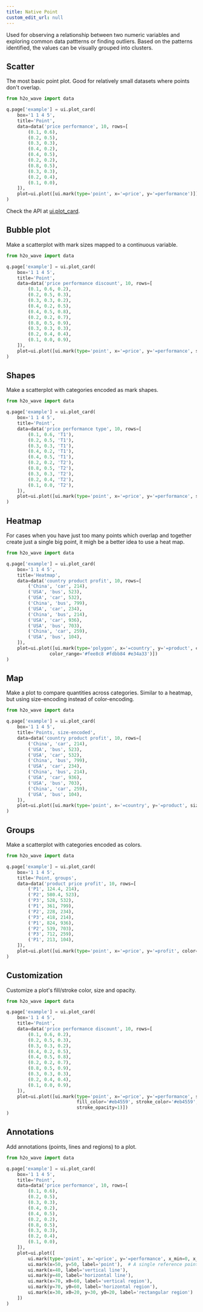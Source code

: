 ```yaml
---
title: Native Point
custom_edit_url: null
---
```


Used for observing a relationship between two numeric variables and exploring common data pattterns or finding outliers.
Based on the patterns identified, the values can be visually grouped into clusters.

## Scatter

The most basic point plot. Good for relatively small datasets where
points don't overlap.

```py
from h2o_wave import data

q.page['example'] = ui.plot_card(
    box='1 1 4 5',
    title='Point',
    data=data('price performance', 10, rows=[
        (0.1, 0.6),
        (0.2, 0.5),
        (0.3, 0.3),
        (0.4, 0.2),
        (0.4, 0.5),
        (0.2, 0.2),
        (0.8, 0.5),
        (0.3, 0.3),
        (0.2, 0.4),
        (0.1, 0.0),
    ]),
    plot=ui.plot([ui.mark(type='point', x='=price', y='=performance')])
)
```

Check the API at [ui.plot_card](/docs/api/ui#plot_card).

## Bubble plot

Make a scatterplot with mark sizes mapped to a continuous variable.

```py
from h2o_wave import data

q.page['example'] = ui.plot_card(
    box='1 1 4 5',
    title='Point',
    data=data('price performance discount', 10, rows=[
        (0.1, 0.6, 0.2),
        (0.2, 0.5, 0.3),
        (0.3, 0.3, 0.2),
        (0.4, 0.2, 0.5),
        (0.4, 0.5, 0.8),
        (0.2, 0.2, 0.7),
        (0.8, 0.5, 0.9),
        (0.3, 0.3, 0.3),
        (0.2, 0.4, 0.4),
        (0.1, 0.0, 0.9),
    ]),
    plot=ui.plot([ui.mark(type='point', x='=price', y='=performance', size='=discount')])
)
```

## Shapes

Make a scatterplot with categories encoded as mark shapes.

```py
from h2o_wave import data

q.page['example'] = ui.plot_card(
    box='1 1 4 5',
    title='Point',
    data=data('price performance type', 10, rows=[
        (0.1, 0.6, 'T1'),
        (0.2, 0.5, 'T1'),
        (0.3, 0.3, 'T1'),
        (0.4, 0.2, 'T1'),
        (0.4, 0.5, 'T1'),
        (0.2, 0.2, 'T2'),
        (0.8, 0.5, 'T2'),
        (0.3, 0.3, 'T2'),
        (0.2, 0.4, 'T2'),
        (0.1, 0.0, 'T2'),
    ]),
    plot=ui.plot([ui.mark(type='point', x='=price', y='=performance', shape='=type')])
)
```

## Heatmap

For cases when you have just too many points which overlap and together create just a single big
point, it migh be a better idea to use a heat map.

```py
from h2o_wave import data

q.page['example'] = ui.plot_card(
    box='1 1 4 5',
    title='Heatmap',
    data=data('country product profit', 10, rows=[
        ('China', 'car', 214),
        ('USA', 'bus', 523),
        ('USA', 'car', 532),
        ('China', 'bus', 799),
        ('USA', 'car', 234),
        ('China', 'bus', 214),
        ('USA', 'car', 936),
        ('USA', 'bus', 703),
        ('China', 'car', 259),
        ('USA', 'bus', 104),
    ]),
    plot=ui.plot([ui.mark(type='polygon', x='=country', y='=product', color='=profit',
                color_range='#fee8c8 #fdbb84 #e34a33')])
)
```

## Map

Make a plot to compare quantities across categories. Similar to a heatmap,
but using size-encoding instead of color-encoding.

```py
from h2o_wave import data

q.page['example'] = ui.plot_card(
    box='1 1 4 5',
    title='Points, size-encoded',
    data=data('country product profit', 10, rows=[
        ('China', 'car', 214),
        ('USA', 'bus', 523),
        ('USA', 'car', 532),
        ('China', 'bus', 799),
        ('USA', 'car', 234),
        ('China', 'bus', 214),
        ('USA', 'car', 936),
        ('USA', 'bus', 703),
        ('China', 'car', 259),
        ('USA', 'bus', 104),
    ]),
    plot=ui.plot([ui.mark(type='point', x='=country', y='=product', size='=profit', shape='circle')])
)
```

## Groups

Make a scatterplot with categories encoded as colors.

```py
from h2o_wave import data

q.page['example'] = ui.plot_card(
    box='1 1 4 5',
    title='Point, groups',
    data=data('product price profit', 10, rows=[
        ('P1', 124.4, 214),
        ('P2', 580.4, 523),
        ('P3', 528, 532),
        ('P1', 361, 799),
        ('P2', 228, 234),
        ('P3', 418, 214),
        ('P1', 824, 936),
        ('P2', 539, 703),
        ('P3', 712, 259),
        ('P1', 213, 104),
    ]),
    plot=ui.plot([ui.mark(type='point', x='=price', y='=profit', color='=product', shape='circle')])
)
```

## Customization

Customize a plot's fill/stroke color, size and opacity.

```py
from h2o_wave import data

q.page['example'] = ui.plot_card(
    box='1 1 4 5',
    title='Point',
    data=data('price performance discount', 10, rows=[
        (0.1, 0.6, 0.2),
        (0.2, 0.5, 0.3),
        (0.3, 0.3, 0.2),
        (0.4, 0.2, 0.5),
        (0.4, 0.5, 0.8),
        (0.2, 0.2, 0.7),
        (0.8, 0.5, 0.9),
        (0.3, 0.3, 0.3),
        (0.2, 0.4, 0.4),
        (0.1, 0.0, 0.9),
    ]),
    plot=ui.plot([ui.mark(type='point', x='=price', y='=performance', size='=discount', size_range='4 30',
                          fill_color='#eb4559', stroke_color='#eb4559', stroke_size=1, fill_opacity=0.3,
                          stroke_opacity=1)])
)
```

## Annotations

Add annotations (points, lines and regions) to a plot.

```py
from h2o_wave import data

q.page['example'] = ui.plot_card(
    box='1 1 4 5',
    title='Point',
    data=data('price performance', 10, rows=[
        (0.1, 0.6),
        (0.2, 0.5),
        (0.3, 0.3),
        (0.4, 0.2),
        (0.4, 0.5),
        (0.2, 0.2),
        (0.8, 0.5),
        (0.3, 0.3),
        (0.2, 0.4),
        (0.1, 0.0),
    ]),
    plot=ui.plot([
        ui.mark(type='point', x='=price', y='=performance', x_min=0, x_max=100, y_min=0, y_max=100),  # the plot
        ui.mark(x=50, y=50, label='point'),  # A single reference point
        ui.mark(x=40, label='vertical line'),
        ui.mark(y=40, label='horizontal line'),
        ui.mark(x=70, x0=60, label='vertical region'),
        ui.mark(y=70, y0=60, label='horizontal region'),
        ui.mark(x=30, x0=20, y=30, y0=20, label='rectangular region')
    ])
)
```
